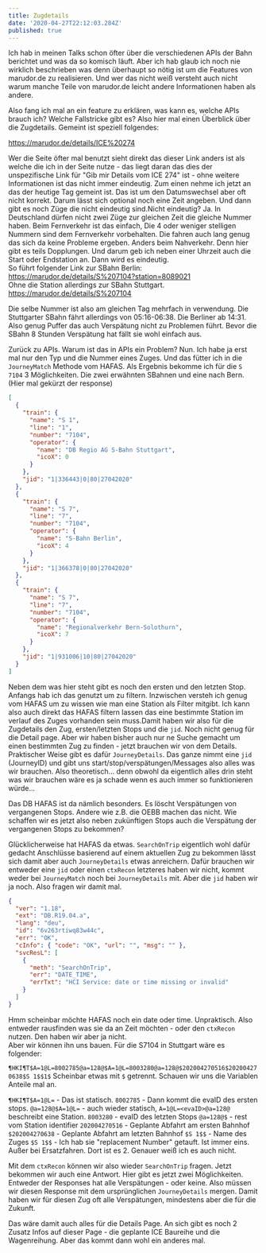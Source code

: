 ```yaml
---
title: Zugdetails
date: '2020-04-27T22:12:03.284Z'
published: true
---
```


Ich hab in meinen Talks schon öfter über die verschiedenen APIs der Bahn berichtet und was da so komisch läuft.‌‌ Aber ich hab glaub ich noch nie wirklich beschrieben was denn überhaupt so nötig ist um die Features von marudor.de zu realisieren. Und wer das nicht weiß versteht auch nicht warum manche Teile von marudor.de leicht andere Informationen haben als andere.

Also fang ich mal an ein feature zu erklären, was kann es, welche APIs brauch ich? Welche Fallstricke gibt es?‌‌ Also hier mal einen Überblick über die Zugdetails. Gemeint ist speziell folgendes:

https://marudor.de/details/ICE%20274

Wer die Seite öfter mal benutzt sieht direkt das dieser Link anders ist als welche die ich in der Seite nutze - das liegt daran das dies der unspezifische Link für "Gib mir Details vom ICE 274" ist - ohne weitere Informationen ist das nicht immer eindeutig. Zum einen nehme ich jetzt an das der heutige Tag gemeint ist. Das ist um den Datumswechsel aber oft nicht korrekt. Darum lässt sich optional noch eine Zeit angeben. Und dann gibt es noch Züge die nicht eindeutig sind.‌‌Nicht eindeutig? Ja. In Deutschland dürfen nicht zwei Züge zur gleichen Zeit die gleiche Nummer haben. Beim Fernverkehr ist das einfach, Die 4 oder weniger stelligen Nummern sind dem Fernverkehr vorbehalten. Die fahren auch lang genug das sich da keine Probleme ergeben. Anders beim Nahverkehr. Denn hier gibt es teils Dopplungen. Und darum geb ich neben einer Uhrzeit auch die Start oder Endstation an. Dann wird es eindeutig.‌‌  
So führt folgender Link zur SBahn Berlin: https://marudor.de/details/S%207104?station=8089021‌‌  
Ohne die Station allerdings zur SBahn Stuttgart. https://marudor.de/details/S%207104

Die selbe Nummer ist also am gleichen Tag mehrfach in verwendung. Die Stuttgarter SBahn fährt allerdings von 05:16-06:38. Die Berliner ab 14:31. Also genug Puffer das auch Verspätung nicht zu Problemen führt. Bevor die SBahn 8 Stunden Verspätung hat fällt sie wohl einfach aus.

Zurück zu APIs. Warum ist das in APIs ein Problem? Nun. Ich habe ja erst mal nur den Typ und die Nummer eines Zuges. Und das fütter ich in die `JourneyMatch` Methode vom HAFAS.‌‌ Als Ergebnis bekomme ich für die `S 7104` 3 Möglichkeiten. Die zwei erwähnten SBahnen und eine nach Bern. (Hier mal gekürzt der response)

```json
[
  {
    "train": {
      "name": "S 1",
      "line": "1",
      "number": "7104",
      "operator": {
        "name": "DB Regio AG S-Bahn Stuttgart",
        "icoX": 0
      }
    },
    "jid": "1|336443|0|80|27042020"
  },
  {
    "train": {
      "name": "S 7",
      "line": "7",
      "number": "7104",
      "operator": {
        "name": "S-Bahn Berlin",
        "icoX": 4
      }
    },
    "jid": "1|366378|0|80|27042020"
  },
  {
    "train": {
      "name": "S 7",
      "line": "7",
      "number": "7104",
      "operator": {
        "name": "Regionalverkehr Bern-Solothurn",
        "icoX": 7
      }
    },
    "jid": "1|931006|10|80|27042020"
  }
]
```

Neben dem was hier steht gibt es noch den ersten und den letzten Stop. Anfangs hab ich das genutzt um zu filtern. Inzwischen versteh ich genug vom HAFAS um zu wissen wie man eine Station als Filter mitgibt. Ich kann also auch direkt das HAFAS filtern lassen das eine bestimmte Station im verlauf des Zuges vorhanden sein muss.‌‌Damit haben wir also für die Zugdetails den Zug, ersten/letzten Stops und die `jid`. Noch nicht genug für die Detail page. Aber wir haben bisher auch nur ne Suche gemacht um einen bestimmten Zug zu finden - jetzt brauchen wir von dem Details.  
Praktischer Weise gibt es dafür `JourneyDetails`. Das ganze nimmt eine `jid` (JourneyID) und gibt uns start/stop/verspätungen/Messages also alles was wir brauchen. Also theoretisch... denn obwohl da eigentlich alles drin steht was wir brauchen wäre es ja schade wenn es auch immer so funktionieren würde...

Das DB HAFAS ist da nämlich besonders. Es löscht Verspätungen von vergangenen Stops. Andere wie z.B. die OEBB machen das nicht. Wie schaffen wir es jetzt also neben zukünftigen Stops auch die Verspätung der vergangenen Stops zu bekommen?

Glücklicherweise hat HAFAS da etwas. `SearchOnTrip` eigentlich wohl dafür gedacht Anschlüsse basierend auf einem aktuellen Zug zu bekommen lässt sich damit aber auch `JourneyDetails` etwas anreichern. ‌‌Dafür brauchen wir entweder eine `jid` oder einen `ctxRecon` letzteres haben wir nicht, kommt weder bei `JourneyMatch` noch bei `JourneyDetails` mit. Aber die `jid` haben wir ja noch. Also fragen wir damit mal.

```json
{
  "ver": "1.18",
  "ext": "DB.R19.04.a",
  "lang": "deu",
  "id": "6v263rtiwq83w44c",
  "err": "OK",
  "cInfo": { "code": "OK", "url": "", "msg": "" },
  "svcResL": [
    {
      "meth": "SearchOnTrip",
      "err": "DATE_TIME",
      "errTxt": "HCI Service: date or time missing or invalid"
    }
  ]
}
```

Hmm scheinbar möchte HAFAS noch ein date oder time. Unpraktisch. Also entweder rausfinden was sie da an Zeit möchten - oder den `ctxRecon` nutzen. Den haben wir aber ja nicht.  
Aber wir können ihn uns bauen. Für die S7104 in Stuttgart wäre es folgender:

`¶HKI¶T$A=1@L=8002785@a=128@$A=1@L=8003280@a=128@$202004270516$202004270638$S 1$$1$`
Scheinbar etwas mit `$` getrennt. Schauen wir uns die Variablen Anteile mal an.

`¶HKI¶T$A=1@L=` - Das ist statisch.
`8002785` - Dann kommt die evaID des ersten stops.
`@a=128@$A=1@L=` - auch wieder statisch, `A=1@L=<evaID>@a=128@` beschreibt eine Station.
`8003280` - evaID des letzten Stops
`@a=128@$` - rest vom Station identifier
`202004270516` - Geplante Abfahrt am ersten Bahnhof
`$202004270638` - Geplante Abfahrt am letzten Bahnhof
`$S 1$$` - Name des Zuges
`$S 1$$` - Ich hab sie "replacement Number" getauft. Ist immer eins. Außer bei Ersatzfahren. Dort ist es 2. Genauer weiß ich es auch nicht.

Mit dem `ctxRecon` können wir also wieder `SearchOnTrip` fragen. Jetzt bekommen wir auch eine Antwort. Hier gibt es jetzt zwei Möglichkeiten. Entweder der Responses hat alle Verspätungen - oder keine. Also müssen wir diesen Response mit dem ursprünglichen `JourneyDetails` mergen. Damit haben wir für diesen Zug oft alle Verspätungen, mindestens aber die für die Zukunft.

Das wäre damit auch alles für die Details Page. An sich gibt es noch 2 Zusatz Infos auf dieser Page - die geplante ICE Baureihe und die Wagenreihung. Aber das kommt dann wohl ein anderes mal.
